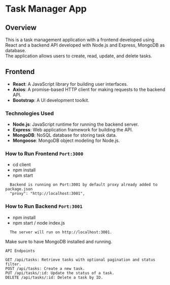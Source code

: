 # Task Manager App

## Overview

This is a task management application with a frontend developed using React and a backend API developed with Node.js and Express, MongoDB as database.  
The application allows users to create, read, update, and delete tasks.

## Frontend

- **React**: A JavaScript library for building user interfaces.
- **Axios**: A promise-based HTTP client for making requests to the backend API.
- **Bootstrap**: A UI development toolkit.

### Technologies Used

- **Node.js**: JavaScript runtime for running the backend server.
- **Express**: Web application framework for building the API.
- **MongoDB**: NoSQL database for storing task data.
- **Mongoose**: MongoDB object modeling for Node.js.

### How to Run Frontend `Port:3000`

- cd client
- npm install
- npm start

```
  Backend is running on Port:3001 by default proxy already added to package.json
  "proxy": "http://localhost:3001",
```

### How to Run Backend `Port:3001`

- npm install
- npm start / node index.js

```
  The server will run on http://localhost:3001.
```

Make sure to have MongoDB installed and running.

```
API Endpoints

GET /api/tasks: Retrieve tasks with optional pagination and status filter.
POST /api/tasks: Create a new task.
PUT /api/tasks/:id: Update the status of a task.
DELETE /api/tasks/:id: Delete a task by ID.
```
